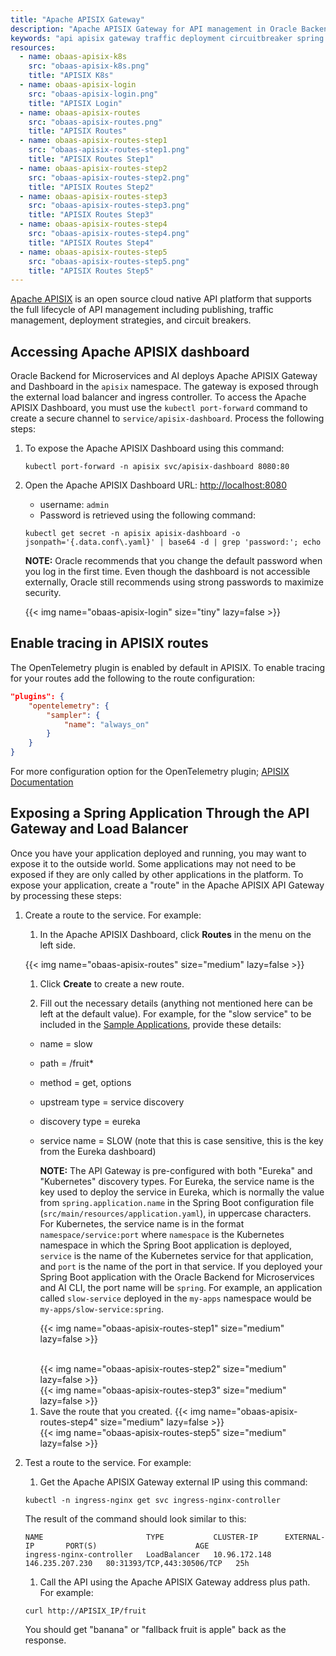 ```yaml
---
title: "Apache APISIX Gateway"
description: "Apache APISIX Gateway for API management in Oracle Backend for Microservices and AI"
keywords: "api apisix gateway traffic deployment circuitbreaker spring springboot microservices oracle backend"
resources:
  - name: obaas-apisix-k8s
    src: "obaas-apisix-k8s.png"
    title: "APISIX K8s"
  - name: obaas-apisix-login
    src: "obaas-apisix-login.png"
    title: "APISIX Login"
  - name: obaas-apisix-routes
    src: "obaas-apisix-routes.png"
    title: "APISIX Routes"
  - name: obaas-apisix-routes-step1
    src: "obaas-apisix-routes-step1.png"
    title: "APISIX Routes Step1"
  - name: obaas-apisix-routes-step2
    src: "obaas-apisix-routes-step2.png"
    title: "APISIX Routes Step2"
  - name: obaas-apisix-routes-step3
    src: "obaas-apisix-routes-step3.png"
    title: "APISIX Routes Step3"
  - name: obaas-apisix-routes-step4
    src: "obaas-apisix-routes-step4.png"
    title: "APISIX Routes Step4"
  - name: obaas-apisix-routes-step5
    src: "obaas-apisix-routes-step5.png"
    title: "APISIX Routes Step5"
---
```


[Apache APISIX](https://apisix.apache.org) is an open source cloud native API platform that supports the full lifecycle of API management
including publishing, traffic management, deployment strategies, and circuit breakers.

## Accessing Apache APISIX dashboard

Oracle Backend for Microservices and AI deploys Apache APISIX Gateway and Dashboard in the `apisix` namespace. The gateway is exposed through the external load balancer and ingress controller. To access the Apache APISIX Dashboard, you must use the `kubectl port-forward` command to create a secure channel to `service/apisix-dashboard`. Process the following steps:

1. To expose the Apache APISIX Dashboard using this command:

    ```shell
    kubectl port-forward -n apisix svc/apisix-dashboard 8080:80
    ```

2. Open the Apache APISIX Dashboard URL: <http://localhost:8080>

    * username: `admin`
    * Password is retrieved using the following command:

    ```shell
    kubectl get secret -n apisix apisix-dashboard -o jsonpath='{.data.conf\.yaml}' | base64 -d | grep 'password:'; echo
    ```

    **NOTE:** Oracle recommends that you change the default password when you log in the first time. Even though the dashboard is not accessible externally, Oracle still recommends using strong passwords to maximize security.

    <!-- spellchecker-disable -->
    {{< img name="obaas-apisix-login" size="tiny" lazy=false >}}
    <!-- spellchecker-enable -->

## Enable tracing in APISIX routes

The OpenTelemetry plugin is enabled by default in APISIX. To enable tracing for your routes add the following to the route configuration:

```json
"plugins": {
    "opentelemetry": {
        "sampler": {
            "name": "always_on"
        }
    }
}
```

For more configuration option for the OpenTelemetry plugin; [APISIX Documentation](https://apisix.apache.org/docs/apisix/plugins/opentelemetry/)

## Exposing a Spring Application Through the API Gateway and Load Balancer

Once you have your application deployed and running, you may want to expose it to the outside world. Some applications may not need to be exposed if they are only called by other applications in the platform. To expose your application, create a "route" in the Apache APISIX API Gateway by processing these steps:

1. Create a route to the service. For example:

    1. In the Apache APISIX Dashboard, click **Routes** in the menu on the left side.

      <!-- spellchecker-disable -->
      {{< img name="obaas-apisix-routes" size="medium" lazy=false >}}
      <!-- spellchecker-enable -->

    1. Click **Create** to create a new route.

    1. Fill out the necessary details (anything not mentioned here can be left at the default value). For example, for the "slow service" to be included in the [Sample Applications](../../sample-apps), provide these details:

      * name = slow
      * path = /fruit*
      * method = get, options
      * upstream type = service discovery
      * discovery type = eureka
      * service name = SLOW (note that this is case sensitive, this is the key from the Eureka dashboard)

        **NOTE:** The API Gateway is pre-configured with both "Eureka" and "Kubernetes" discovery types. For Eureka, the service name is the key used to deploy the service in Eureka, which is normally the value from `spring.application.name` in the Spring Boot configuration file (`src/main/resources/application.yaml`), in uppercase characters. For Kubernetes, the service name is in the format `namespace/service:port` where `namespace` is the Kubernetes namespace in which the Spring Boot application is deployed, `service` is the name of the Kubernetes service for that application, and `port` is the name of the port in that service. If you deployed your Spring Boot application with the Oracle Backend for Microservices and AI CLI, the port name will be `spring`. For example, an application called `slow-service` deployed in the `my-apps` namespace would be `my-apps/slow-service:spring`.

        <!-- spellchecker-disable -->
        {{< img name="obaas-apisix-routes-step1" size="medium" lazy=false >}}
        <!-- spellchecker-enable -->
        </br>
        <!-- spellchecker-disable -->
        {{< img name="obaas-apisix-routes-step2" size="medium" lazy=false >}}
        <!-- spellchecker-enable -->
        </br>
        <!-- spellchecker-disable -->
        {{< img name="obaas-apisix-routes-step3" size="medium" lazy=false >}}
        <!-- spellchecker-enable -->
        </br>

    1. Save the route that you created.
        <!-- spellchecker-disable -->
        {{< img name="obaas-apisix-routes-step4" size="medium" lazy=false >}}
        <!-- spellchecker-enable -->
        </br>
        <!-- spellchecker-disable -->
        {{< img name="obaas-apisix-routes-step5" size="medium" lazy=false >}}
        <!-- spellchecker-enable -->
        </br>

2. Test a route to the service. For example:

    1. Get the Apache APISIX Gateway external IP using this command:

      ```shell
      kubectl -n ingress-nginx get svc ingress-nginx-controller
      ```

      The result of the command should look similar to this:

      ```text
      NAME                       TYPE           CLUSTER-IP      EXTERNAL-IP       PORT(S)                      AGE
      ingress-nginx-controller   LoadBalancer   10.96.172.148   146.235.207.230   80:31393/TCP,443:30506/TCP   25h
      ```

    1. Call the API using the Apache APISIX Gateway address plus path. For example:

      ```shell
      curl http://APISIX_IP/fruit
      ```

      You should get "banana" or "fallback fruit is apple" back as the response.
